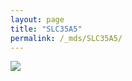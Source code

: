 ```yaml
---
layout: page
title: "SLC35A5"
permalink: /_mds/SLC35A5/
---
```


![](../../algns0/N108_5HSAA099878_aln_report.png?raw=true)